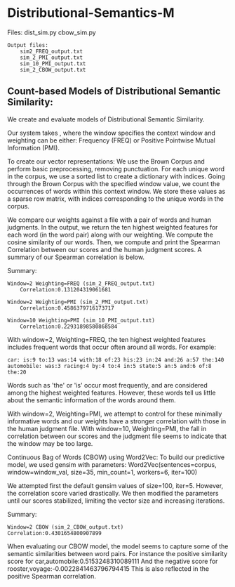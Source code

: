 # Distributional-Semantics-M

Files:
		dist_sim.py
		cbow_sim.py

	Output files:
		sim2_FREQ_output.txt
		sim_2_PMI_output.txt
		sim_10_PMI_output.txt
		sim_2_CBOW_output.txt

## Count-based Models of Distributional Semantic Similarity:
We create and evaluate models of Distributional Semantic Similarity.

Our system takes <window> <weighting>, where the window specifies the context window and weighting can be either:
Frequency (FREQ) or Positive Pointwise Mutual Information (PMI).

To create our vector representations:
We use the Brown Corpus and perform basic preprocessing, removing punctuation.
For each unique word in the corpus, we use a sorted list to create a dictionary with indices.
Going through the Brown Corpus with the specified window value, we count the occurrences of words within this context window.
We store these values as a sparse row matrix, with indices corresponding to the unique words in the corpus.

We compare our weights against a file with a pair of words and human judgments.
In the output, we return the ten highest weighted features for each word (in the word pair) along with our weighting.
We compute the cosine similarity of our words.
Then, we compute and print the Spearman Correlation between our scores and the human judgment scores.
A summary of our Spearman correlation is below.

Summary:
	
	Window=2 Weighting=FREQ (sim_2_FREQ_output.txt)
		Correlation:0.131204319061681

	Window=2 Weighting=PMI (sim_2_PMI_output.txt)
		Correlation:0.4586379716173717

	Window=10 Weighting=PMI (sim_10_PMI_output.txt)
		Correlation:0.22931898580868584

With window=2, Weighting=FREQ, the ten highest weighted features includes frequent words that occur often around all words.
For example:
	
	car: is:9 to:13 was:14 with:18 of:23 his:23 in:24 and:26 a:57 the:140
	automobile: was:3 racing:4 by:4 to:4 in:5 state:5 an:5 and:6 of:8 the:20

Words such as 'the' or 'is' occur most frequently, and are considered among the highest weighted features.
However, these words tell us little about the semantic information of the words around them.

With window=2, Weighting=PMI, we attempt to control for these minimally informative words and our weights have a stronger correlation with those in the human judgment file.
With window=10, Weighting=PMI, the fall in correlation between our scores and the judgment file seems to indicate that the window may be too large.

Continuous Bag of Words (CBOW) using Word2Vec:
To build our predictive model, we used gensim with parameters:
	Word2Vec(sentences=corpus, window=window_val, size=35, min_count=1, workers=6, iter=100)

We attempted first the default gensim values of size=100, iter=5. However, the correlation score varied drastically.
We then modified the parameters until our scores stabilized, limiting the vector size and increasing iterations.

Summary:
	
	Window=2 CBOW (sim_2_CBOW_output.txt)
	Correlation:0.4301654800907899

When evaluating our CBOW model, the model seems to capture some of the semantic similarities between word pairs.
For instance the positive similarity score for car,automobile:0.5153248310089111
And the negative score for rooster,voyage:-0.0022841463796794415
This is also reflected in the positive Spearman correlation.

